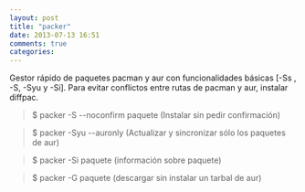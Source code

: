 ```yaml
---
layout: post
title: "packer"
date: 2013-07-13 16:51
comments: true
categories: 
---
```

Gestor rápido de paquetes pacman y aur con funcionalidades básicas [-Ss , -S, -Syu y -Si]. Para evitar conflictos entre rutas de pacman y aur, instalar diffpac.

>$ packer -S --noconfirm paquete  (Instalar sin pedir confirmación)

>$ packer -Syu --auronly (Actualizar y sincronizar sólo los paquetes de aur)

>$ packer -Si paquete (información sobre paquete)

>$ packer -G paquete (descargar sin instalar un tarbal de aur)

